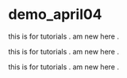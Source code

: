 # demo_april04

this is for tutorials . am new here .

this is for tutorials . am new here .

this is for tutorials . am new here .
